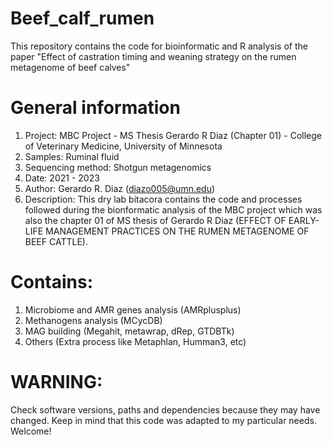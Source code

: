# Beef_calf_rumen
This repository contains the code for bioinformatic and R analysis of the paper "Effect of castration timing and weaning strategy on the rumen metagenome of beef calves"

# General information
1. Project: MBC Project - MS Thesis Gerardo R Diaz (Chapter 01) - College of Veterinary Medicine, University of Minnesota 				
2. Samples: Ruminal fluid
3. Sequencing method: Shotgun metagenomics 
4. Date: 2021 - 2023 												
5. Author: Gerardo R. Diaz (diazo005@umn.edu)						
6. Description: This dry lab bitacora contains the code and processes followed during the bionformatic analysis of the MBC project which was also the chapter 01 of MS thesis of Gerardo R Diaz (EFFECT OF EARLY-LIFE MANAGEMENT PRACTICES ON THE RUMEN METAGENOME OF BEEF	CATTLE).				

# Contains:														
1. Microbiome and AMR genes analysis (AMRplusplus)				
2. Methanogens analysis (MCycDB)									
3. MAG building (Megahit, metawrap, dRep, GTDBTk)				
4. Others (Extra process like Metaphlan, Humman3, etc)			

# WARNING: 
Check software versions, paths and dependencies because they may have changed. Keep in mind that this code was adapted to my particular needs.				
Welcome!															
